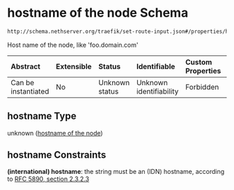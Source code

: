 # hostname of the node Schema

```txt
http://schema.nethserver.org/traefik/set-route-input.json#/properties/hostname
```

Host name of the node, like 'foo.domain.com'

| Abstract            | Extensible | Status         | Identifiable            | Custom Properties | Additional Properties | Access Restrictions | Defined In                                                                    |
| :------------------ | :--------- | :------------- | :---------------------- | :---------------- | :-------------------- | :------------------ | :---------------------------------------------------------------------------- |
| Can be instantiated | No         | Unknown status | Unknown identifiability | Forbidden         | Allowed               | none                | [set-route-input.json\*](traefik/set-route-input.json "open original schema") |

## hostname Type

unknown ([hostname of the node](set-route-input-properties-hostname-of-the-node.md))

## hostname Constraints

**(international) hostname**: the string must be an (IDN) hostname, according to [RFC 5890, section 2.3.2.3](https://tools.ietf.org/html/rfc5890 "check the specification")
